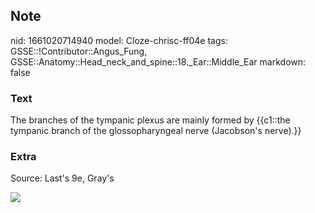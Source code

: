 ## Note
nid: 1661020714940
model: Cloze-chrisc-ff04e
tags: GSSE::!Contributor::Angus_Fung, GSSE::Anatomy::Head_neck_and_spine::18._Ear::Middle_Ear
markdown: false

### Text
The branches of the tympanic plexus are mainly formed by {{c1::the tympanic branch of the glossopharyngeal nerve (Jacobson's nerve).}}

### Extra
Source: Last's 9e, Gray's
<div><img src=
"paste-5294d864090940391ce15bd4e0ee6497761d0194.jpg"></div>
